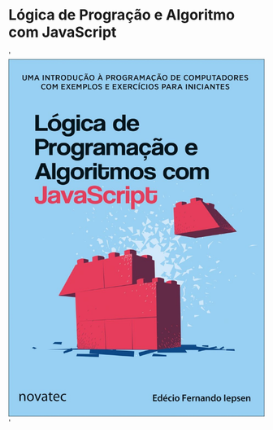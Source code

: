 # Lógica de Progração e Algoritmo com JavaScript

'![Capa do livro](./img/CapaLogicaDeProgramacaoEAlgoritmosComJS.jpg)'